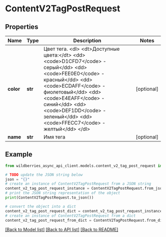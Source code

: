 # ContentV2TagPostRequest


## Properties

Name | Type | Description | Notes
------------ | ------------- | ------------- | -------------
**color** | **str** | Цвет тега. &lt;dl&gt; &lt;dt&gt;Доступные цвета:&lt;/dt&gt; &lt;dd&gt;&lt;code&gt;D1CFD7&lt;/code&gt; - серый&lt;/dd&gt; &lt;dd&gt;&lt;code&gt;FEE0E0&lt;/code&gt; - красный&lt;/dd&gt; &lt;dd&gt;&lt;code&gt;ECDAFF&lt;/code&gt; - фиолетовый&lt;/dd&gt; &lt;dd&gt;&lt;code&gt;E4EAFF&lt;/code&gt; - синий&lt;/dd&gt; &lt;dd&gt;&lt;code&gt;DEF1DD&lt;/code&gt; - зеленый&lt;/dd&gt; &lt;dd&gt;&lt;code&gt;FFECC7&lt;/code&gt; - желтый&lt;/dd&gt; &lt;/dl&gt;  | [optional] 
**name** | **str** | Имя тега | [optional] 

## Example

```python
from wildberries_async_api_client.models.content_v2_tag_post_request import ContentV2TagPostRequest

# TODO update the JSON string below
json = "{}"
# create an instance of ContentV2TagPostRequest from a JSON string
content_v2_tag_post_request_instance = ContentV2TagPostRequest.from_json(json)
# print the JSON string representation of the object
print(ContentV2TagPostRequest.to_json())

# convert the object into a dict
content_v2_tag_post_request_dict = content_v2_tag_post_request_instance.to_dict()
# create an instance of ContentV2TagPostRequest from a dict
content_v2_tag_post_request_from_dict = ContentV2TagPostRequest.from_dict(content_v2_tag_post_request_dict)
```
[[Back to Model list]](../README.md#documentation-for-models) [[Back to API list]](../README.md#documentation-for-api-endpoints) [[Back to README]](../README.md)


